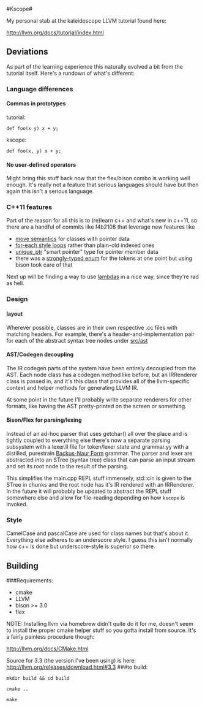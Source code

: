 #Kscope#

My personal stab at the kaleidoscope LLVM tutorial found here:

http://llvm.org/docs/tutorial/index.html


## Deviations ##

As part of the learning experience this naturally evolved a bit
from the tutorial itself.  Here's a rundown of what's different:

### Language differences

#### Commas in prototypes
tutorial:
```
def foo(x y) x + y;
```
kscope:
```
def foo(x, y) x + y;
```
#### No user-defined operators
Might bring this stuff back now that the flex/bison combo is working
well enough.  It's really not a feature that serious languages should
have but then again this isn't a serious language.

### C++11 features

Part of the reason for all this is to (re)learn c++ and what's new in
c++11, so there are a handful of commits like f4b2108 that leverage
new features like

* [move semantics](http://www.codeproject.com/Articles/570638/Ten-Cplusplus11-Features-Every-Cplusplus-Developer#movesemantics)  for classes with pointer data
* [for-each style loops](http://www.codeproject.com/Articles/570638/Ten-Cplusplus11-Features-Every-Cplusplus-Developer#foreach) rather than plain-old indexed ones
* [unique_ptr](http://en.cppreference.com/w/cpp/memory/unique_ptr) "smart pointer" type for pointer member data
* there was a [strongly-typed enum](http://www.codeproject.com/Articles/570638/Ten-Cplusplus11-Features-Every-Cplusplus-Developer#stronglytypedenums) for the tokens at one point but
  using bison took care of that

Next up will be finding a way to use [lambdas](http://msdn.microsoft.com/en-us/library/dd293603.aspx) in a nice way, since
they're rad as hell.

### Design

#### layout
Wherever possible, classes are in their own respective .cc files with
matching headers.  For example, there's a header-and-implementation
pair for each of the abstract syntax tree nodes under [src/ast](https://github.com/wglass/kscope/tree/master/src/ast/)

#### AST/Codegen decoupling

The IR codegen parts of the system have been entirely decoupled from
the AST.  Each node class has a codegen method like before, but an
IRRenderer class is passed in, and it's this class that provides all
of the llvm-specific context and helper methods for generating LLVM IR.

At some point in the future I'll probably write separate renderers for
other formats, like having the AST pretty-printed on the screen or something.

#### Bison/Flex for parsing/lexing

Instead of an ad-hoc parser that uses getchar() all over the place and
is tightly coupled to everything else there's now a separate parsing subsystem
with a lexer.ll file for token/lexer state and grammar.yy with a distilled,
purestrain [Backus-Naur Form](http://en.wikipedia.org/wiki/Backus–Naur_Form) grammar.  The parser and lexer are abstracted
into an STree (syntax tree) class that can parse an input stream and set
its root node to the result of the parsing.

This simplifies the main.cpp REPL stuff immensely, std::cin is given to
the STree in chunks and the root node has it's IR rendered with an IRRenderer.
In the future it will probably be updated to abstract the REPL stuff somewhere
else and allow for file-reading depending on how ```kscope``` is invoked.


### Style

CamelCase and pascalCase are used for class names but that's about it.
Everything else adheres to an underscore style.  I guess this isn't
normally how c++ is done but underscore-style is superior so there.

## Building ##

###Requirements:
  * cmake
  * LLVM
  * bison >= 3.0
  * flex

NOTE: Installing llvm via homebrew didn't quite do it for me, doesn't seem to install the proper cmake
helper stuff so you gotta install from source.  It's a fairly painless procedure though:

http://llvm.org/docs/CMake.html

Source for 3.3 (the version I've been using) is here: http://llvm.org/releases/download.html#3.3
###to build:
```
mkdir build && cd build

cmake ..

make
```
